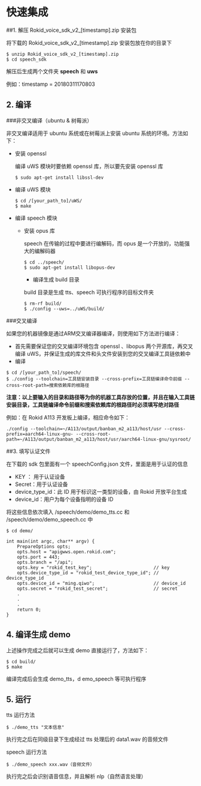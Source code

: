 # 快速集成

##1. 解压 Rokid_voice_sdk_v2_[timestamp].zip 安装包

将下载的 Rokid_voice_sdk_v2_[timestamp].zip 安装包放在你的目录下

   ```
$ unzip Rokid_voice_sdk_v2_[timestamp].zip
$ cd speech_sdk
   ```

解压后生成两个文件夹 **speech** 和 **uws**

例如：timestamp = 20180311170803

## 2. 编译

###非交叉编译（ubuntu & 树莓派）

非交叉编译适用于 ubuntu 系统或在树莓派上安装 ubuntu 系统的环境。方法如下：

* 安装 openssl 

  编译 uWS 模块时要依赖 openssl 库，所以要先安装 openssl 库

  ```
  $ sudo apt-get install libssl-dev
  ```

* 编译 uWS 模块

  ```
  $ cd /[your_path_to]/uWS/ 
  $ make
  ```

* 编译 speech 模块

  * 安装 opus 库

    speech 在传输的过程中要进行编解码，而 opus 是一个开放的，功能强大的编解码器

    ```
    $ cd ../speech/
    $ sudo apt-get install libopus-dev
    ```

    * 编译生成 build 目录

    build 目录是生成 tts、speech 可执行程序的目标文件夹

    ```
    $ rm-rf build/
    $ ./config --uws=../uWS/build/
    ```

###交叉编译

如果您的机器镜像是通过ARM交叉编译器编译，则使用如下方法进行编译：

* 首先需要保证您的交叉编译环境包含 openssl 、libopus 两个开源库，再交叉编译 uWS，并保证生成的库文件和头文件安装到您的交叉编译工具链依赖中
* 编译

```
$ cd /[your_path_to]/speech/
$ ./config --toolchain=工具链安装目录 --cross-prefix=工具链编译命令前缀 --cross-root-path=搜索依赖库的根路径
```

**注意：以上要输入的目录和路径等为你的机器工具存放的位置，并且在输入工具链安装目录，工具链编译命令前缀和搜索依赖库的根路径时必须填写绝对路径**

例如：在 Rokid A113 开发板上编译，相应命令如下：

```
./config --toolchain=~/A113/output/banban_m2_a113/host/usr --cross-prefix=aarch64-linux-gnu- --cross-root-path=~/A113/output/banban_m2_a113/host/usr/aarch64-linux-gnu/sysroot/
```

##3. 填写认证文件

在下载的 sdk 包里面有一个 speechConfig.json 文件，里面是用于认证的信息

- KEY ： 用于认证设备
- Secret：用于认证设备
- device_type_id：此 ID 用于标识这一类型的设备，由 Rokid 开放平台生成
- device_id：用户为每个设备指明的设备 ID

将这些信息依次填入 /speech/demo/demo_tts.cc 和 /speech/demo/demo_speech.cc 中

```
$ cd demo/
```

```
int main(int argc, char** argv) {
	PrepareOptions opts;
	opts.host = "apigwws.open.rokid.com";
	opts.port = 443;
	opts.branch = "/api";
	opts.key = "rokid_test_key";                       // key 
	opts.device_type_id = "rokid_test_device_type_id"; // device_type_id
	opts.device_id = "ming.qiwo";                      // device_id
	opts.secret = "rokid_test_secret";                 // secret
	.
	.
	.
	return 0;
}

```

## 4. 编译生成 demo

上述操作完成之后就可以生成 demo 直接运行了，方法如下：

```
$ cd build/
$ make
```

编译完成后会生成 demo_tts，d	emo_speech 等可执行程序

## 5. 运行

tts 运行方法

```
$ ./demo_tts "文本信息"
```

执行完之后在同级目录下生成经过 tts 处理后的 data1.wav 的音频文件

speech 运行方法

```
$ ./demo_speech xxx.wav（音频文件）
```

执行完之后会识别语音信息，并且解析 nlp（自然语言处理）

